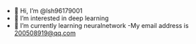 - 👋 Hi, I’m @lsh96179001
- 👀 I’m interested in deep learning
- 🌱 I’m currently learning neuralnetwork
-My email address is 200508919@qq.com

<!---
lsh96179001/lsh96179001 is a ✨ special ✨ repository because its `README.md` (this file) appears on your GitHub profile.
You can click the Preview link to take a look at your changes.
--->
